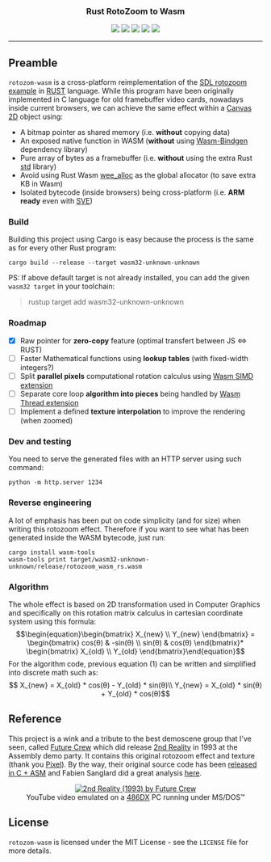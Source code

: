 <div align="center">
<h3>Rust RotoZoom to Wasm</h3>
<img src="https://img.shields.io/badge/zero-copy_Wasm↔Canvas-green.svg">
<img src="https://img.shields.io/badge/zero-dependency-yellow.svg">
<img src="https://img.shields.io/badge/no-std-orange.svg">
<img src="https://img.shields.io/badge/arm-ready-cyan.svg">
<a href="https://github.com/karl-rousseau/rotozoom-wasm/blob/main/LICENSE"><img src="http://img.shields.io/badge/license-MIT-blue.svg"></a>
</div>
<script type="text/java-script" src="https://cdnjs.cloudflare.com/ajax/libs/mathjax/2.7.9/MathJax.js?config=TeX-MML-AM_CHTML" async></script>

---
## Preamble

`rotozom-wasm` is a cross-platform reimplementation of the [SDL rotozoom example](https://github.com/tuupola/sdl2_effects/blob/master/rotozoom.c) in [RUST](http://www.rust-lang.org) language.
While this program have been originally implemented in C language for old framebuffer video cards, nowadays inside current browsers, we can achieve the same effect within a [Canvas 2D](https://caniuse.com/?search=%3Ccanvas%3E) object using:
- A bitmap pointer as shared memory (i.e. **without** copying data)
- An exposed native function in WASM (**without** using [Wasm-Bindgen](https://rustwasm.github.io/wasm-bindgen/) dependency library)
- Pure array of bytes as a framebuffer (i.e. **without** using the extra Rust [std](https://doc.rust-lang.org/std/) library)
- Avoid using Rust Wasm [wee_alloc](https://github.com/rustwasm/wee_alloc) as the global allocator (to save extra KB in Wasm)
- Isolated bytecode (inside browsers) being cross-platform (i.e. **ARM ready** even with [SVE](https://community.arm.com/arm-community-blogs/b/architectures-and-processors-blog/posts/webassembly-bitmask-operations))

### Build

Building this project using Cargo is easy because the process is the same as for every other Rust program:

```shell
cargo build --release --target wasm32-unknown-unknown
```

PS: If above default target is not already installed, you can add the given `wasm32 target` in your toolchain:
> rustup target add wasm32-unknown-unknown

### Roadmap

- [x] Raw pointer for **zero-copy** feature (optimal transfert between JS ⇔ RUST)
- [ ] Faster Mathematical functions using **lookup tables** (with fixed-width integers?)
- [ ] Split **parallel pixels** computational rotation calculus using [Wasm SIMD extension](https://chromestatus.com/feature/6533147810332672)
- [ ] Separate core loop **algorithm into pieces** being handled by [Wasm Thread extension](https://chromestatus.com/feature/5724132452859904)
- [ ] Implement a defined **texture interpolation** to improve the rendering (when zoomed)

### Dev and testing

You need to serve the generated files with an HTTP server using such command:

```shell
python -m http.server 1234
```

### Reverse engineering

A lot of emphasis has been put on code simplicity (and for size) when writing this rotozoom effect.
Therefore if you want to see what has been generated inside the WASM bytecode, just run:

```shell
cargo install wasm-tools
wasm-tools print target/wasm32-unknown-unknown/release/rotozoom_wasm_rs.wasm
```

### Algorithm

The whole effect is based on 2D transformation used in Computer Graphics and specifically on this rotation matrix calculus in cartesian coordinate system using this formula:
$$\begin{equation}\begin{bmatrix} X_{new} \\ Y_{new} \end{bmatrix} = \begin{bmatrix} cos(θ) & -sin(θ) \\ sin(θ) & cos(θ) \end{bmatrix}* \begin{bmatrix} X_{old} \\ Y_{old} \end{bmatrix}\end{equation}$$
For the algorithm code, previous equation (1) can be written and simplified into discrete math such as:
$$ X_{new} = X_{old} * cos(θ) - Y_{old} * sin(θ)\\
Y_{new} = X_{old} * sin(θ) + Y_{old} * cos(θ)$$

## Reference

This project is a wink and a tribute to the best demoscene group that I've seen, called [Future Crew](https://en.wikipedia.org/wiki/Future_Crew) which did release [2nd Reality](https://en.wikipedia.org/wiki/Second_Reality) in 1993 at the Assembly demo party. It contains this original rotozoom effect and texture (thank you [Pixel](https://en.wikipedia.org/wiki/Misko_Iho)). By the way, their original source code has been [released in C + ASM](https://github.com/mtuomi/SecondReality/blob/master/GLENZ/ZOOMER.C) and Fabien Sanglard did a great analysis [here](https://fabiensanglard.net/second_reality/).
<div align="center">
  <a href="https://www.youtube.com/watch?v=iw17c70uJes&t=278"><img src="https://img.youtube.com/vi/GL5vb3D-8_I/0.jpg" alt="2nd Reality (1993) by Future Crew"></a><br/>
  YouTube video emulated on a <a href="https://en.wikipedia.org/wiki/I486">486DX</a> PC running under MS/DOS™
</div>

## License

`rotozom-wasm` is licensed under the MIT License - see the `LICENSE` file for more details.
